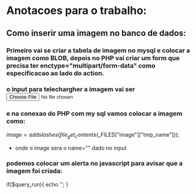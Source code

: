 # Anotacoes para o trabalho:

## Como inserir uma imagem no banco de dados:

### Primeiro vai se criar a tabela de imagem no mysql e colocar a imagem como BLOB, depois no PHP vai criar um form que precisa ter enctype="multipart/form-data" como especificacao ao lado do action.

### o input para telechargher a imagem vai ser <input type="file" name="image"/>

### e na conexao do PHP com my sql vamos colocar a imagem como: 
$image = addslashes(file_get_contents($_FILES["image"]["tmp_name"])); 
- onde o image sera o name="" dado no input

### podemos colocar um alerta no javascript para avisar que a imagem foi criada:
if($query_run){
    echo '<script type="text/javascript"> alert("Image Uploaded")</script>';
}